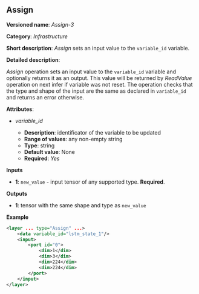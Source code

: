 ## Assign <a name="Assign"></a>

**Versioned name**: *Assign-3*

**Category**: *Infrastructure*

**Short description**: *Assign* sets an input value to the `variable_id` variable.

**Detailed description**:

*Assign* operation sets an input value to the `variable_id` variable and 
optionally returns it as an output. This value will be returned by *ReadValue* operation on next infer if variable was not reset.
The operation checks that the type and shape of the input are the same as 
declared in `variable_id` and returns an error otherwise.

**Attributes**: 

* *variable_id*

  * **Description**: identificator of the variable to be updated
  * **Range of values**: any non-empty string
  * **Type**: string
  * **Default value**: None
  * **Required**: *Yes*

**Inputs**

*   **1**: `new_value` - input tensor of any supported type. **Required**.

**Outputs**

*   **1**: tensor with the same shape and type as `new_value`

**Example**

```xml
<layer ... type="Assign" ...>
    <data variable_id="lstm_state_1"/>
    <input>
        <port id="0">
            <dim>1</dim>
            <dim>3</dim>
            <dim>224</dim>
            <dim>224</dim>
        </port>
    </input>
</layer>
```